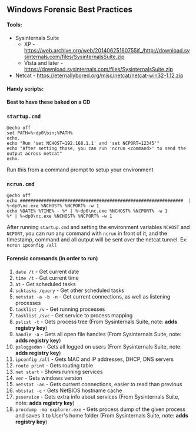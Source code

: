 ## Windows Forensic Best Practices

#### Tools:
* Sysinternals Suite 
	* XP - https://web.archive.org/web/20140625160755if_/http://download.sysinternals.com/files/SysinternalsSuite.zip
	* Vista and later - https://download.sysinternals.com/files/SysinternalsSuite.zip
* Netcat - https://eternallybored.org/misc/netcat/netcat-win32-1.12.zip


#### Handy scripts:
**Best to have these baked on a CD**

### `startup.cmd`

```batch
@echo off
set PATH=%~dp0\bin;%PATH%
echo.
echo "Run 'set NCHOST=192.168.1.1' and 'set NCPORT=12345'"
echo "After setting those, you can run 'ncrun <command>' to send the output across netcat"
echo.
```
Run this from a command prompt to setup your environment

### `ncrun.cmd`

```batch
@echo off
echo ##############################################################  | %~dp0\nc.exe %NCHOST% %NCPORT% -w 1
echo %DATE% %TIME% - %* | %~dp0\nc.exe %NCHOST% %NCPORT% -w 1
%* | %~dp0\nc.exe %NCHOST% %NCPORT% -w 1
```
After running `startup.cmd` and setting the environment variables `NCHOST` and `NCPORT`, you can run any command with `ncrun` in front of it, and the timestamp, command and all output will be sent over the netcat tunnel. Ex: `ncrun ipconfig /all`


#### Forensic commands (in order to run)
1. `date /t` - Get current date
2. `time /t` - Get current time
3. `at` - Get scheduled tasks
4. `schtasks /query` - Get other scheduled tasks
5. `netstat -a -b -n` - Get current connections, as well as listening processes
6. `tasklist /v` - Get running processes
7. `tasklist /svc` - Get service to process mapping
8. `pslist -t` - Gets process tree (From Sysinternals Suite, note: **adds registry key**)
9. `handle -a` - Gets all open file handles (From Sysinternals Suite, note: **adds registry key**)
10. `psloggedon` - Gets all logged on users (From Sysinternals Suite, note: **adds registry key**)
11. `ipconfig /all` - Gets MAC and IP addresses, DHCP, DNS servers
12. `route print` - Gets routing table
13. `net start` - Shows running services
14. `ver` - Gets windows version
15. `netstat -an` - Gets current connections, easier to read than previous
16. `nbtstat -c` - Gets NetBIOS hostname cache
17. `psservice` - Gets extra info about services (From Sysinternals Suite, note: **adds registry key**)
18. `procdump -ma explorer.exe` - Gets process dump of the given process and saves it to User's home folder (From Sysinternals Suite, note: **adds registry key**)
